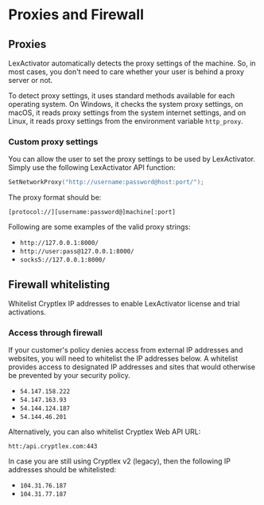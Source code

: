 # Proxies and Firewall

## Proxies

LexActivator automatically detects the proxy settings of the machine. So, in most cases, you don't need to care whether your user is behind a proxy server or not.

To detect proxy settings, it uses standard methods available for each operating system. On Windows, it checks the system proxy settings, on macOS, it reads proxy settings from the system internet settings, and on Linux, it reads proxy settings from the environment variable `http_proxy`.

### Custom proxy settings

You can allow the user to set the proxy settings to be used by LexActivator. Simply use the following LexActivator API function:

```cpp
SetNetworkProxy("http://username:password@host:port/");
```

The proxy format should be: 

`[protocol://][username:password@]machine[:port]`

Following are some examples of the valid proxy strings:

* `http://127.0.0.1:8000/`
* `http://user:pass@127.0.0.1:8000/`
* `socks5://127.0.0.1:8000/`

## Firewall whitelisting

Whitelist Cryptlex IP addresses to enable LexActivator license and trial activations.

### Access through firewall <a id="access-through-firewall"></a>

If your customer's policy denies access from external IP addresses and websites, you will need to whitelist the IP addresses below. A whitelist provides access to designated IP addresses and sites that would otherwise be prevented by your security policy.

* `54.147.158.222`
* `54.147.163.93`
* `54.144.124.187`
* `54.144.46.201`

Alternatively, you can also whitelist Cryptlex Web API URL:

`htt:/api.cryptlex.com:443`

In case you are still using Cryptlex v2 \(legacy\), then the following IP addresses should be whitelisted:

* `104.31.76.187`
* `104.31.77.187`

